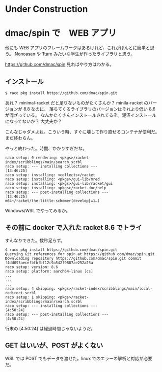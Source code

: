 # Under Construction

# dmac/spin で　WEB アプリ

他にも WEB アプリのフレームワークはあるけれど、これがほんとに簡単と思う。
Nonoasan や Ttaro みたいな学生が作ったライブラリと思う。

<https://github.com/dmac/spin> 見ればやり方はわかる。

## インストール

    $ raco pkg install https://github.com/dmac/spin.git

あれ？ minimal-racket だと足りないものがたくさんか？
minila-racket のバージョンが 8.8 なのに、
落ちてくるライブラリのバージョンはそれより低い 8.6 が混ざっている。
なんかたくさんインストールされてるぞ。泥沼インストールになってないか？
大丈夫か？

こんなじゃダメよね。こういう時、すぐに壊して作り直せるコンテナが便利だ。
まだ終わらん。

やっと終わった。時間、かかりすぎだな。

```
raco setup: 0 rendering: <pkgs>/racket-index/scribblings/main/search.scrbl
raco setup: --- installing collections ---                         [13:46:25]
raco setup: installing: <collects>/racket
raco setup: installing: <pkgs>/gui-lib/mred
raco setup: installing: <pkgs>/gui-lib/racket/gui
raco setup: installing: <pkgs>/racket-doc/help
raco setup: --- post-installing collections ---                    [13:46:25]
m64~/racket/the-little-schemer(develop|✚1…)
```

Windows/WSL でやってみるか。

## その前に docker で入れた racket 8.6 でトライ

すんなりできた。数秒足らず。

```
$ raco pkg install https://github.com/dmac/spin.git
Querying Git references for spin at https://github.com/dmac/spin.git
Downloading repository https://github.com/dmac/spin.git commit f4dd095aecefbfbfbf12c9a542f9887ae252a28a
raco setup: version: 8.6
raco setup: platform: aarch64-linux [cs]
...
...
...
raco setup: 4 skipping: <pkgs>/racket-index/scribblings/main/local-redirect.scrbl
raco setup: 1 skipping: <pkgs>/racket-index/scribblings/main/search.scrbl
raco setup: --- installing collections ---                         [4:50:24]
raco setup: --- post-installing collections ---                    [4:50:24]
```

行末の [4:50:24] は経過時間じゃないようだ。

## GET はいいが、POST がよくない

WSL では POST でもデータを渡せた。linux でのエラーの解析と対応が必要だ。
